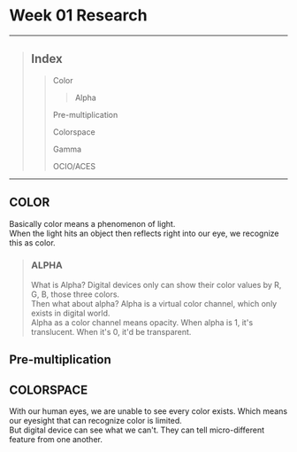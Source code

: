# Week 01 Research
- - -
> ## Index
>   > Color
>   >   > Alpha
>   >   > 
>   > Pre-multiplication
>   >
>   > Colorspace
>   > 
>   > Gamma
>   > 
>   > OCIO/ACES
- - -
## COLOR
Basically color means a phenomenon of light.  
When the light hits an object then reflects right into our eye, we recognize this as color.   
> ### ALPHA
> What is Alpha? Digital devices only can show their color values by R, G, B, those three colors.   
> Then what about alpha? Alpha is a virtual color channel, which only exists in digital world.   
> Alpha as a color channel means opacity. When alpha is 1, it's translucent. When it's 0, it'd be transparent.   
   
## Pre-multiplication
   
## COLORSPACE   
With our human eyes, we are unable to see every color exists. Which means our eyesight that can recognize color is limited.   
But digital device can see what we can't. They can tell micro-different feature from one another.   
